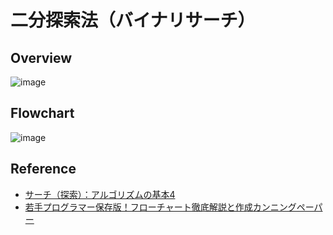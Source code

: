 # 二分探索法（バイナリサーチ）

## Overview

![image](https://user-images.githubusercontent.com/44774033/56821513-80124500-6889-11e9-9e66-87e91bcb1312.png)

## Flowchart

![image](https://user-images.githubusercontent.com/44774033/56822385-d5e7ec80-688b-11e9-83da-efdb6b646c4d.png)

## Reference
- [サーチ（探索）：アルゴリズムの基本4](https://www.linuxacademy.ne.jp/lablog/programmer/497/)
- [若手プログラマー保存版！フローチャート徹底解説と作成カンニングペーパー](https://it-koala.com/flowchart-2241#i-15)
